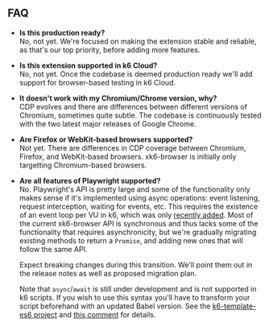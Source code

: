 ## FAQ

- **Is this production ready?**<br>
    No, not yet. We're focused on making the extension stable and reliable, as that's our top priority, before adding more features.

- **Is this extension supported in k6 Cloud?**<br>
    No, not yet. Once the codebase is deemed production ready we'll add support for browser-based testing in k6 Cloud.

- **It doesn't work with my Chromium/Chrome version, why?**<br>
    CDP evolves and there are differences between different versions of Chromium, sometimes quite subtle. The codebase is continuously tested with the two latest major releases of Google Chrome.

- **Are Firefox or WebKit-based browsers supported?**<br>
    Not yet. There are differences in CDP coverage between Chromium, Firefox, and WebKit-based browsers. xk6-browser is initially only targetting Chromium-based browsers.

- **Are all features of Playwright supported?**<br>
    No. Playwright's API is pretty large and some of the functionality only makes sense if it's implemented using async operations: event listening, request interception, waiting for events, etc. This requires the existence of an event loop per VU in k6, which was only [recently added](https://github.com/grafana/k6/issues/882). Most of the current xk6-browser API is synchronous and thus lacks some of the functionality that requires asynchronicity, but we're gradually migrating existing methods to return a `Promise`, and adding new ones that will follow the same API.

    Expect breaking changes during this transition. We'll point them out in the release notes as well as proposed migration plan.

    Note that `async`/`await` is still under development and is not supported in k6 scripts. If you wish to use this syntax you'll have to transform your script beforehand with an updated Babel version. See the [k6-template-es6 project](https://github.com/grafana/k6-template-es6) and [this comment](https://github.com/grafana/k6/issues/779#issuecomment-964027280) for details.